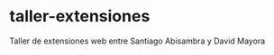 taller-extensiones
==================

Taller de extensiones web entre Santiago Abisambra y David Mayora
